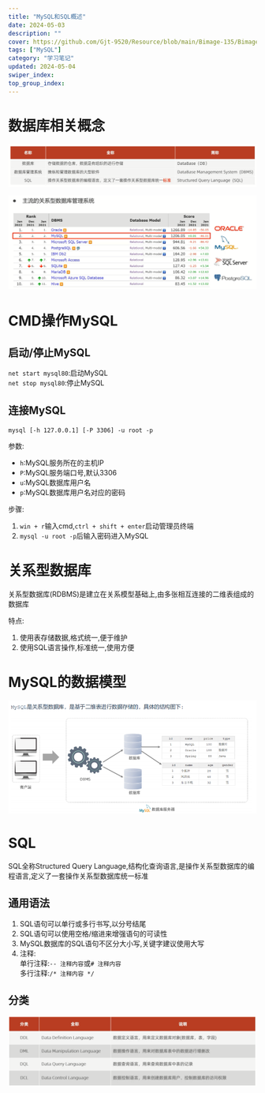 ```yaml
---
title: "MySQL和SQL概述"
date: 2024-05-03
description: ""
cover: https://github.com/Gjt-9520/Resource/blob/main/Bimage-135/Bimage5.jpg?raw=true
tags: ["MySQL"]
category: "学习笔记"
updated: 2024-05-04
swiper_index: 
top_group_index: 
---
```


# 数据库相关概念

![数据库相关概念](../images/数据库相关概念.png)

![主流的关系型数据库管理系统](../images/主流的关系型数据库管理系统.png)

# CMD操作MySQL

## 启动/停止MySQL

`net start mysql80`:启动MySQL                    
`net stop mysql80`:停止MySQL              

## 连接MySQL

`mysql [-h 127.0.0.1] [-P 3306] -u root -p`

参数:               
- `h`:MySQL服务所在的主机IP              
- `P`:MySQL服务端口号,默认3306            
- `u`:MySQL数据库用户名                 
- `p`:MySQL数据库用户名对应的密码                    

步骤:
1. `win + r`输入cmd,`ctrl + shift + enter`启动管理员终端
2. `mysql -u root -p`后输入密码进入MySQL

# 关系型数据库

关系型数据库(RDBMS)是建立在关系模型基础上,由多张相互连接的二维表组成的数据库

特点:
1. 使用表存储数据,格式统一,便于维护
2. 使用SQL语言操作,标准统一,使用方便

# MySQL的数据模型

![MySQL数据库数据模型](../images/MySQL数据库数据模型.png)

# SQL

SQL全称Structured Query Language,结构化查询语言,是操作关系型数据库的编程语言,定义了一套操作关系型数据库统一标准          

## 通用语法

1. SQL语句可以单行或多行书写,以分号结尾
2. SQL语句可以使用空格/缩进来增强语句的可读性
3. MySQL数据库的SQL语句不区分大小写,关键字建议使用大写
4. 注释:                
单行注释:`-- 注释内容`或`# 注释内容`                   
多行注释:`/* 注释内容 */`

## 分类

![SQL分类](../images/SQL分类.png)